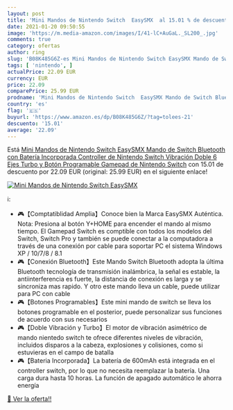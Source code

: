 ```yaml
---
layout: post
title: 'Mini Mandos de Nintendo Switch  EasySMX  al 15.01 % de descuento'
date: 2021-01-20 09:50:55
image: 'https://m.media-amazon.com/images/I/41-lC+AuGaL._SL200_.jpg'
comments: true
category: ofertas
author: ring
slug: 'B08K485G6Z-es Mini Mandos de Nintendo Switch EasySMX Mando de Switch...'
tags: [ 'nintendo', ]
actualPrice: 22.09 EUR
currency: EUR
price: 22.09
comparePrice: 25.99 EUR
prodname: 'Mini Mandos de Nintendo Switch  EasySMX Mando de Switch Bluetooth con Batería Incorporada  Controller de Nintendo Switch Vibración Doble  6 Ejes  Turbo y Botón Programable  Gamepad de Nintendo Switch'
country: 'es'
flag: '🇪🇸'
buyurl: 'https://www.amazon.es/dp/B08K485G6Z/?tag=tolees-21'
descuento: '15.01'
average: '22.09'
---
```


Está [Mini Mandos de Nintendo Switch  EasySMX Mando de Switch Bluetooth con Batería Incorporada  Controller de Nintendo Switch Vibración Doble  6 Ejes  Turbo y Botón Programable  Gamepad de Nintendo Switch](https://www.amazon.es/dp/B08K485G6Z/?tag=tolees-21) con 15.01 de descuento por 22.09 EUR (original: 25.99 EUR) en el siguiente enlace!

[![Mini Mandos de Nintendo Switch  EasySMX ](https://m.media-amazon.com/images/I/41-lC+AuGaL._SL200_.jpg)](https://www.amazon.es/dp/B08K485G6Z/?tag=tolees-21)

ℹ️:

- 🎮【Comptatiblidad Amplia】Conoce bien la Marca EasySMX Auténtica. Nota: Presiona al botón Y+HOME para encender el mando al mismo tiempo. El Gamepad Switch es comptible con todos los modelos del Switch, Switch Pro y también se puede conectar a la computadora a través de una conexión por cable para soportar PC el sistema Windows XP / 10/7/8 / 8.1
- 🎮【Conexión Bluetooth】Este Mando Switch Bluetooth adopta la última Bluetooth tecnología de transmisión inalámbrica, la señal es estable, la antiinterferencia es fuerte, la distancia de conexión es larga y se sincroniza mas rapido. Y otro este mando lleva un cable, puede utilizar para PC con cable
- 🎮【Botones Programables】Este mini mando de switch se lleva los botones programable en el posterior, puede personalizar sus funciones de acuerdo con sus necesarios
- 🎮【Doble Vibración y Turbo】El motor de vibración asimétrico de mando nientedo switch te ofrece diferentes niveles de vibración, incluidos disparos a la cabeza, explosiones y colisiones, como si estuvieras en el campo de batalla
- 🎮【Bateria Incorporada】La batería de 600mAh está integrada en el controller switch, por lo que no necesita reemplazar la batería. Una carga dura hasta 10 horas. La función de apagado automático le ahorra energía

[🛒 Ver la oferta!!](https://www.amazon.es/dp/B08K485G6Z/?tag=tolees-21)
